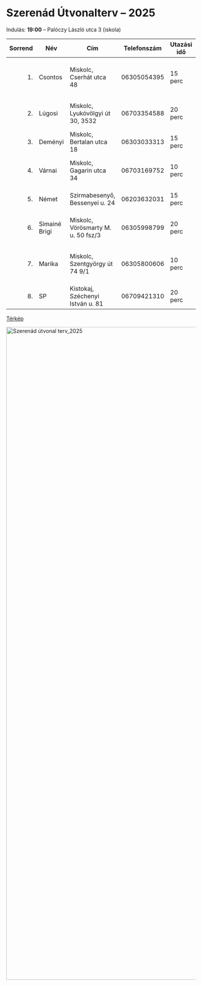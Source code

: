 # Szerenád Útvonalterv – 2025

Indulás: **19:00** – Palóczy László utca 3 (iskola)

| Sorrend | Név            | Cím                                    | Telefonszám   | Utazási idő | Érkezés | Távozás | Megjegyzés                                                                 |
|--------:|----------------|----------------------------------------|---------------|-------------|---------|---------|---------------------------------------------------------------------------|
| 1.     | Csontos         | Miskolc, Cserhát utca 48               | 06305054395   | 15 perc     | 19:15   | 19:45   | Van kisgyerek, **maximum este 9-ig**, **bemehetünk**.                     |
| 2.     | Lúgosi          | Miskolc, Lyukóvölgyi út 30, 3532       | 06703354588   | 20 perc     | 20:05   | 20:35   | Kisgyerek, **bemehetünk**, **előtte hívni kell**.                         |
| 3.     | Deményi         | Miskolc, Bertalan utca 18              | 06303033313   | 15 perc     | 20:50   | 21:20   | Nincs kisgyerek, **bemehetünk**.                                          |
| 4.     | Várnai          | Miskolc, Gagarin utca 34               | 06703169752   | 10 perc     | 21:30   | 22:00   | Kisgyerek, **csak este 8 után**, **kijön hozzánk**.                       |
| 5.     | Német           | Szirmabesenyő, Bessenyei u. 24         | 06203632031   | 15 perc     | 22:15   | 22:45   | Nincs kisgyerek, **bemehetünk**.                                          |
| 6.     | Simainé Brigi   | Miskolc, Vörösmarty M. u. 50 fsz/3     | 06305998799   | 20 perc     | 23:05   | 23:35   | **Kijön hozzánk** (ez még változhat).                                     |
| 7.     | Marika          | Miskolc, Szentgyörgy út 74 9/1         | 06305800606   | 10 perc     | 23:45   | 00:15   | **Lejön hozzánk**, **dal: "1x véget ér" – Máté Péter**.                   |
| 8.     | SP              | Kistokaj, Széchenyi István u. 81       | 06709421310   | 20 perc     | 00:35   | 01:05   | Otthon, **végállomás**.                                                   |


[Térkép](https://www.google.com/maps/dir/Miskolc,+Palóczy+László+utca+3,+3525+Magyarország/Miskolc,+Cserhát+utca+48/Lyukóvölgy+u.+30,+Miskolc,+3532/Miskolc,+Bertalan+utca+18/Miskolc,+Gagarin+utca+34/@48.1109959,20.7727935,16.24z/data=!4m32!4m31!1m5!1m1!1s0x47409fe4895e1403:0xaf13ab117893a89b!2m2!1d20.7803419!2d48.1057661!1m5!1m1!1s0x473f6026d406758b:0xd6df5d275266e4c1!2m2!1d20.768194!2d48.1166978!1m5!1m1!1s0x47409e238adc0ba7:0x224d30bb215a006c!2m2!1d20.7212122!2d48.116116!1m5!1m1!1s0x47409e40b75a625b:0x8912578e40ab58e1!2m2!1d20.710587!2d48.1028949!1m5!1m1!1s0x47409e436099376f:0x8896bacb9c7f154d!2m2!1d20.7057219!2d48.0957783!3e0?entry=ttu&g_ep=EgoyMDI1MDQwMi4xIKXMDSoASAFQAw%3D%3D)   


<img width="1735" alt="Szerenád útvonal terv_2025" src="https://github.com/user-attachments/assets/66b4d55b-7724-42a5-9c56-c606a8e58dc2" />
